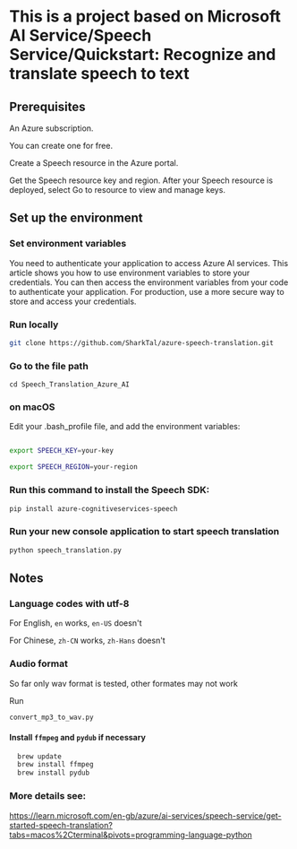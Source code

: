 # This is a project based on Microsoft AI Service/Speech Service/Quickstart: Recognize and translate speech to text

## Prerequisites

An Azure subscription. 

You can create one for free.

Create a Speech resource in the Azure portal.

Get the Speech resource key and region. After your Speech resource is deployed, select Go to resource to view and manage keys.


## Set up the environment

### Set environment variables

You need to authenticate your application to access Azure AI services. This article shows you how to use environment variables to store your credentials. You can then access the environment variables from your code to authenticate your application. For production, use a more secure way to store and access your credentials.

### Run locally

```Bash
git clone https://github.com/SharkTal/azure-speech-translation.git
```

### Go to the file path

```Base
cd Speech_Translation_Azure_AI
```

### on macOS

Edit your .bash_profile file, and add the environment variables:

```Bash

export SPEECH_KEY=your-key

export SPEECH_REGION=your-region

 ```

### Run this command to install the Speech SDK:

```Bash
pip install azure-cognitiveservices-speech
```

### Run your new console application to start speech translation

```Bash
python speech_translation.py
```

## Notes

### Language codes with utf-8

For English, `en` works, `en-US` doesn't

For Chinese, `zh-CN` works, `zh-Hans` doesn't

### Audio format

So far only wav format is tested, other formates may not work

Run

```Bash
convert_mp3_to_wav.py
```

#### Install `ffmpeg` and `pydub` if necessary

 ```bash
   brew update
   brew install ffmpeg
   brew install pydub
```


### More details see: 

https://learn.microsoft.com/en-gb/azure/ai-services/speech-service/get-started-speech-translation?tabs=macos%2Cterminal&pivots=programming-language-python


